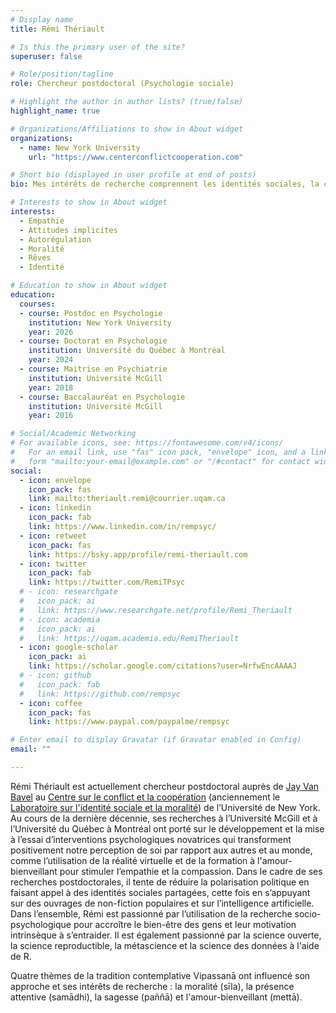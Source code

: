 ```yaml
---
# Display name
title: Rémi Thériault

# Is this the primary user of the site?
superuser: false

# Role/position/tagline
role: Chercheur postdoctoral (Psychologie sociale)

# Highlight the author in author lists? (true/false)
highlight_name: true

# Organizations/Affiliations to show in About widget
organizations:
  - name: New York University
    url: "https://www.centerconflictcooperation.com"

# Short bio (displayed in user profile at end of posts)
bio: Mes intérêts de recherche comprennent les identités sociales, la cognition implicite et la prosocialité.

# Interests to show in About widget
interests:
  - Empathie
  - Attitudes implicites
  - Autorégulation
  - Moralité
  - Rêves
  - Identité

# Education to show in About widget
education:
  courses:   
  - course: Postdoc en Psychologie
    institution: New York University
    year: 2026
  - course: Doctorat en Psychologie
    institution: Université du Québec à Montréal
    year: 2024
  - course: Maitrise en Psychiatrie
    institution: Université McGill
    year: 2018
  - course: Baccalauréat en Psychologie
    institution: Université McGill
    year: 2016

# Social/Academic Networking
# For available icons, see: https://fontawesome.com/v4/icons/
#   For an email link, use "fas" icon pack, "envelope" icon, and a link in the
#   form "mailto:your-email@example.com" or "/#contact" for contact widget.
social:
  - icon: envelope
    icon_pack: fas
    link: mailto:theriault.remi@courrier.uqam.ca
  - icon: linkedin
    icon_pack: fab
    link: https://www.linkedin.com/in/rempsyc/
  - icon: retweet
    icon_pack: fas
    link: https://bsky.app/profile/remi-theriault.com
  - icon: twitter
    icon_pack: fab
    link: https://twitter.com/RemiTPsyc
  # - icon: researchgate
  #   icon_pack: ai
  #   link: https://www.researchgate.net/profile/Remi_Theriault
  # - icon: academia
  #   icon_pack: ai
  #   link: https://uqam.academia.edu/RemiTheriault
  - icon: google-scholar
    icon_pack: ai
    link: https://scholar.google.com/citations?user=NrfwEncAAAAJ
  # - icon: github
  #   icon_pack: fab
  #   link: https://github.com/rempsyc
  - icon: coffee
    icon_pack: fas
    link: https://www.paypal.com/paypalme/rempsyc

# Enter email to display Gravatar (if Gravatar enabled in Config)
email: ""

---
```


Rémi Thériault est actuellement chercheur postdoctoral auprès de [Jay Van Bavel][def] au [Centre sur le conflict et la coopération][def2] (anciennement le [Laboratoire sur l'identité sociale et la moralité][def3]) de l’Université de New York. Au cours de la dernière décennie, ses recherches à l’Université McGill et à l’Université du Québec à Montréal ont porté sur le développement et la mise à l’essai d’interventions psychologiques novatrices qui transforment positivement notre perception de soi par rapport aux autres et au monde, comme l’utilisation de la réalité virtuelle et de la formation à l'amour-bienveillant pour stimuler l’empathie et la compassion. Dans le cadre de ses recherches postdoctorales, il tente de réduire la polarisation politique en faisant appel à des identités sociales partagées, cette fois en s’appuyant sur des ouvrages de non-fiction populaires et sur l’intelligence artificielle. Dans l’ensemble, Rémi est passionné par l’utilisation de la recherche socio-psychologique pour accroître le bien-être des gens et leur motivation intrinsèque à s’entraider. Il est également passionné par la science ouverte, la science reproductible, la métascience et la science des données à l'aide de R.

Quatre thèmes de la tradition contemplative Vipassanā ont influencé son approche et ses intérêts de recherche : la moralité (sīla), la présence attentive (samādhi), la sagesse (paññā) et l'amour-bienveillant (mettā).

[def]: https://www.jayvanbavel.com/
[def2]: https://www.centerconflictcooperation.com/people
[def3]: https://www.jayvanbavel.com/lab
